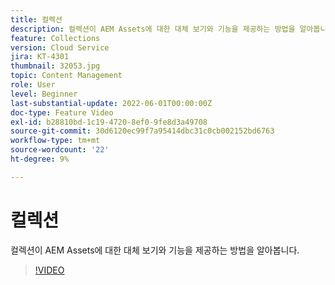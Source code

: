 ```yaml
---
title: 컬렉션
description: 컬렉션이 AEM Assets에 대한 대체 보기와 기능을 제공하는 방법을 알아봅니다.
feature: Collections
version: Cloud Service
jira: KT-4301
thumbnail: 32053.jpg
topic: Content Management
role: User
level: Beginner
last-substantial-update: 2022-06-01T00:00:00Z
doc-type: Feature Video
exl-id: b28810bd-1c19-4720-8ef0-9fe8d3a49708
source-git-commit: 30d6120ec99f7a95414dbc31c0cb002152bd6763
workflow-type: tm+mt
source-wordcount: '22'
ht-degree: 9%

---
```


# 컬렉션

컬렉션이 AEM Assets에 대한 대체 보기와 기능을 제공하는 방법을 알아봅니다.

>[!VIDEO](https://video.tv.adobe.com/v/32053?quality=12&learn=on)
